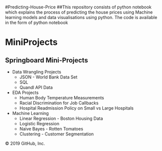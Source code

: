 #Predicting-House-Price
##This repository consists of python notebook which explains the process of predicting the 
house prices using Machine learning models and data visualisations using python. The code is
available in the form of python notebook

# MiniProjects

## Springboard Mini-Projects

 - Data Wrangling Projects
   + JSON - World Bank Data Set
   + SQL
   + Quandl API Data
 - EDA Projects
   + Human Body Temperature Measurements
   + Racial Discrimination for Job Callbacks
   + Hospital Readmission Policy on Small vs Large Hospitals
 - Machine Learning
   + Linear Regression - Boston Housing Data
   + Logistic Regression
   + Naive Bayes - Rotten Tomatoes
   + Clustering - Customer Segmentation

© 2019 GitHub, Inc.
